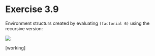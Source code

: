 Exercise 3.9
============ 

Environment structurs created by evaluating ```(factorial 6)``` using the recursive version:

[![](https://farm8.staticflickr.com/7292/16587363605_d24718134f_c.jpg)](https://farm8.staticflickr.com/7292/16587363605_d24718134f_c.jpg)

[working]
